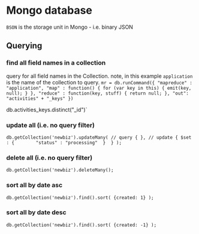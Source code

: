# Mongo database
`BSON` is the storage unit in Mongo - i.e. binary JSON
## Querying
### find all field names in a collection
query for all field names in the Collection. note, in this example `application` is the name of the collection to query.
`mr = db.runCommand({
  "mapreduce" : "application", "map" : function() {
    for (var key in this) {
      emit(key, null); } }, "reduce" : function(key, stuff) { return null; }, "out": "activities" + "_keys" })`

db.activities_keys.distinct("_id")`
### update all (i.e. no query filter)
`db.getCollection('newbiz').updateMany(
    // query
     { },
    // update
    { $set : {        "status" : "processing"  }  }
);`
### delete all (i.e. no query filter)
`db.getCollection('newbiz').deleteMany();`
### sort all by date asc
`db.getCollection('newbiz').find().sort( {created: 1} );`
### sort all by date desc
`db.getCollection('newbiz').find().sort( {created: -1} );`
